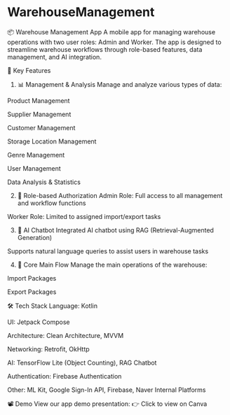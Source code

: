 # WarehouseManagement

📦 Warehouse Management App
A mobile app for managing warehouse operations with two user roles: Admin and Worker.
The app is designed to streamline warehouse workflows through role-based features, data management, and AI integration.

🔑 Key Features
1. 📊 Management & Analysis
Manage and analyze various types of data:

Product Management

Supplier Management

Customer Management

Storage Location Management

Genre Management

User Management

Data Analysis & Statistics

2. 🔐 Role-based Authorization
Admin Role: Full access to all management and workflow functions

Worker Role: Limited to assigned import/export tasks

3. 🤖 AI Chatbot
Integrated AI chatbot using RAG (Retrieval-Augmented Generation)

Supports natural language queries to assist users in warehouse tasks

4. 🔁 Core Main Flow
Manage the main operations of the warehouse:

Import Packages

Export Packages

🛠️ Tech Stack
Language: Kotlin

UI: Jetpack Compose

Architecture: Clean Architecture, MVVM

Networking: Retrofit, OkHttp

AI: TensorFlow Lite (Object Counting), RAG Chatbot

Authentication: Firebase Authentication

Other: ML Kit, Google Sign-In API, Firebase, Naver Internal Platforms

📽 Demo
View our app demo presentation:
👉 Click to view on Canva
